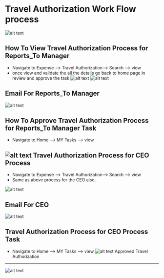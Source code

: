 Travel Authorization Work Flow process
==========
![alt text](../../images/expense/travel-authorization-process.png "Travel Authorization")

How To View Travel Authorization Process for Reports_To Manager
----
 - Navigate to Expense --> Travel Authorization--> Search --> view
 - once view and validate the all the details go back to home page in review and approve the task
![alt text](../../images/expense/travel-reportsto-manager.png "Travel Authorization")
![alt text](../../images/expense/view-travel-authorization.png "Travel Authorization")

Email For Reports_To Manager
----
![alt text](../../images/expense/Email_reportsto.png "Travel Authorization")

How To Approve Travel Authorization Process for Reports_To Manager Task
----
 - Navigate to Home --> MY Tasks --> view

![alt text](../../images/expense/pending-manager-approval-task.png "Travel Authorization")
Travel Authorization Process for CEO Process
----
- Navigate to Expense --> Travel Authorization--> Search --> view
- Same as above process for the CEO also.

![alt text](../../images/expense/ceo-approval-process.png "Travel Authorization")

Email For CEO
----
![alt text](../../images/expense/Email_CEOapproval.png "Travel Authorization")

Travel Authorization Process for CEO Process Task
----
 - Navigate to Home --> MY Tasks --> view
![alt text](../../images/expense/ceo-approval-task.png "Travel Authorization")
Approved Travel Authorization
----
![alt text](../../images/expense/approved-travel-authorization.png "Travel Authorization")
